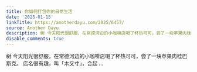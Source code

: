 ```yaml
---
title: 你如何打包你的日常生活
date: '2025-01-15'
linkTitle: https://anotherdayu.com/2025/6457/
source: Another Dayu
description: 树 今天阳光很舒服，在常德河边的小咖啡店喝了杯热可可，尝了一块苹果肉桂巴斯克。 店名很有趣，叫「木又寸」，合起 ...
disable_comments: true
---
```

树 今天阳光很舒服，在常德河边的小咖啡店喝了杯热可可，尝了一块苹果肉桂巴斯克。 店名很有趣，叫「木又寸」，合起 ...